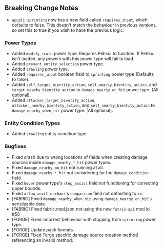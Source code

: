 ## Breaking Change Notes
- `apugli:sprinting` now has a new field called `requires_input`, which defaults to false. This doesn't match the behaviour in previous versions, so set this to true if you wish to have the previous logic.

### Power Types
- Added `modify_scale` power type. Requires Pehkui to function. If Pehkui isn't loaded, any powers with this power type will fail to load.
- Added `prevent_entity_selection` power type.
- Added `crawling` power type.
- Added `requires_input` boolean field to `sprinting` power type (Defaults to false).
- Added `self_target_bientity_action`, `self_nearby_bientity_action`, and `target_nearby_bientity_action` to `damage_nearby_on_hit` power type. (All optional).
- Added `attacker_target_bientity_action`, `attacker_nearby_bientity_action`, and `self_nearby_bientity_action` to `damage_nearby_when_hit` power type. (All optional).

### Entity Condition Types
- Added `crawling` entity condition type.

### Bugfixes
- Fixed crash due to wrong locations of fields when creating damage sources inside `damage_nearby_*_hit` power types.
- Fixed `damage_nearby_on_hit` not running at all.
- Fixed `damage_nearby_*_hit` not considering for the `damage_condition` field.
- Fixed `hover` power type's `step_assist` field not functioning for correcting upper bounds.
- Fixed `allow_anvil_enchant`'s `comparison` field not defaulting to `>=`.
- [FABRIC] Fixed `damage_nearby_when_hit` using `damage_nearby_on_hit`'s serializable data.
- [FABRIC] Fixed fabric.mod.json not using the new `fabric-api` mod id. #56
- [FORGE] Fixed incorrect behaviour with stopping from `sprinting` power type.
- [FORGE] Update pack formats.
- [FORGE] Fixed Forge specific damage source creation method referencing an invalid method.